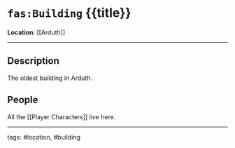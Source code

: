# `fas:Building` {{title}}
**Location**: [[Arduth]]

---

## Description
The oldest building in Arduth.  

## People
All the [[Player Characters]] live here.

---
tags: #location, #building
